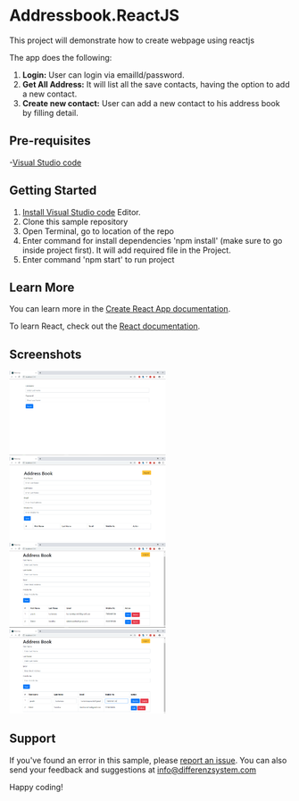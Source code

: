 # Addressbook.ReactJS
This project will demonstrate how to create webpage using reactjs 

The app does the following:
1. **Login:** User can login via emailId/password. 
2. **Get All Address:** It will list all the save contacts, having the option to add a new contact.
3. **Create new contact:** User can add a new contact to his address book by filling detail.

## Pre-requisites
-[Visual Studio code](https://code.visualstudio.com/)


## Getting Started
1. [Install Visual Studio code](https://code.visualstudio.com/) Editor.
2. Clone this sample repository 
3. Open Terminal, go to location of the repo
4. Enter command for install dependencies 'npm install' (make sure to go inside project first). It will add required file in the Project.
5. Enter command 'npm start' to run project 

## Learn More

You can learn more in the [Create React App documentation](https://facebook.github.io/create-react-app/docs/getting-started).

To learn React, check out the [React documentation](https://reactjs.org/).

## Screenshots

<img src="https://github.com/differenz-system/Addressbook.ReactJS/blob/master/public/screenshots/login.PNG" width="280"> <img src="https://github.com/differenz-system/Addressbook.ReactJS/blob/master/public/screenshots/Create.PNG" width="280"> <img src="https://github.com/differenz-system/Addressbook.ReactJS/blob/master/public/screenshots/List.PNG" width="280"> <img src="https://github.com/differenz-system/Addressbook.ReactJS/blob/master/public/screenshots/Update.PNG" width="280"> 

## Support
If you've found an error in this sample, please [report an issue](https://github.com/differenz-system/Addressbook.ReactJS/issues/new). You can also send your feedback and suggestions at info@differenzsystem.com

Happy coding!
